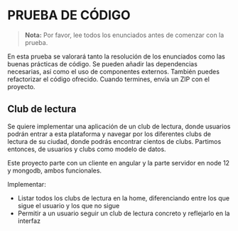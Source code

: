 # PRUEBA DE CÓDIGO #

> **Nota:** Por favor, lee todos los enunciados antes de comenzar con la prueba.


En esta prueba se valorará tanto la resolución de los enunciados como las buenas prácticas de código.
Se pueden añadir las dependencias necesarias, así como el uso de componentes externos.
También puedes refactorizar el código ofrecido.
Cuando termines, envía un ZIP con el proyecto.


## Club de lectura ##
Se quiere implementar una aplicación de un club de lectura, donde usuarios podrán entrar a esta plataforma y navegar por los diferentes clubs de lectura de su ciudad, donde podrás encontrar cientos de clubs. Partimos entonces, de usuarios y clubs como modelo de datos. 

Este proyecto parte con un cliente en angular y la parte servidor en node 12 y mongodb, ambos funcionales.

Implementar:

* Listar todos los clubs de lectura en la home, diferenciando entre los que sigue el usuario y los que no sigue
* Permitir a un usuario seguir un club de lectura concreto y reflejarlo en la interfaz
